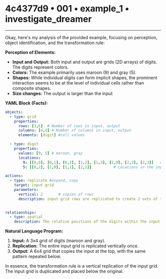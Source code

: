 # 4c4377d9 • 001 • example_1 • investigate_dreamer

---
Okay, here's my analysis of the provided example, focusing on perception, object identification, and the transformation rule:

**Perception of Elements:**

*   **Input and Output:** Both input and output are grids (2D arrays) of digits. The digits represent colors.
*   **Colors:** The example primarily uses maroon (9) and gray (5).
*   **Shapes:** While individual digits can form implicit shapes, the prominent interaction seems to be at the level of individual cells rather than composite shapes.
*    **Size changes:** The output is larger than the input

**YAML Block (Facts):**



```yaml
objects:
  - type: grid
    properties:
      rows: [3,6]  # Number of rows in input, output
      columns: [4,4] # Number of columns in input, output
      elements: [digit] #cell values

  - type: digit
    properties:
      values: [9, 5] # maroon, gray
      locations:
        9: [[0,0], [0,1], [0,3], [1,2], [1,3], [2,0], [2,2], [2,3]]   # Locations in the input grid (row, col)
        5: [[0,2], [1,0], [1,1], [2,1]]          # Locations in the input grid

actions:
  - type: replicate #expand, copy
    target: input grid
    parameters:
      vertical: 2       # copies of rows
      description: input grid rows are replicated to create 2 sets of the original rows
      

relationships:
  - type: spatial
    description: The relative positions of the digits within the input grid are maintained in the output grid, the pattern is repeated.
```



**Natural Language Program:**

1.  **Input:** A 3x4 grid of digits (maroon and gray).
2.  **Replication:** The entire input grid is replicated vertically once.
3. **Output:** A 6x4 grid that copies the input at the top, with the same pattern repeated below.

In essence, the transformation rule is a vertical replication of the input grid. The input grid is duplicated and placed below the original.

